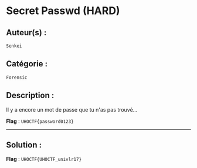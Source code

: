 # Secret Passwd (HARD)

## Auteur(s) :
`Senkei`

## Catégorie :
`Forensic`

## Description :

Il y a encore un mot de passe que tu n'as pas trouvé...

**Flag** : `UHOCTF{password0123}`

---

## Solution :


**Flag** : `UHOCTF{UHOCTF_univlr17}`